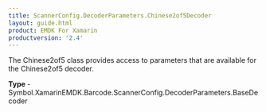 ```yaml
---
title: ScannerConfig.DecoderParameters.Chinese2of5Decoder
layout: guide.html 
product: EMDK For Xamarin 
productversion: '2.4' 
---
```

The Chinese2of5 class provides access to parameters that are available for the Chinese2of5 decoder.

**Type** - Symbol.XamarinEMDK.Barcode.ScannerConfig.DecoderParameters.BaseDecoder



